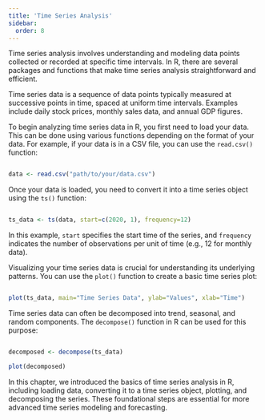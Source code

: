 ```yaml
---
title: 'Time Series Analysis'
sidebar:
  order: 8
---
```


 

Time series analysis involves understanding and modeling data points collected or recorded at specific time intervals. In R, there are several packages and functions that make time series analysis straightforward and efficient.





Time series data is a sequence of data points typically measured at successive points in time, spaced at uniform time intervals. Examples include daily stock prices, monthly sales data, and annual GDP figures.





To begin analyzing time series data in R, you first need to load your data. This can be done using various functions depending on the format of your data. For example, if your data is in a CSV file, you can use the `read.csv()` function:



```r

data <- read.csv("path/to/your/data.csv")

```





Once your data is loaded, you need to convert it into a time series object using the `ts()` function:



```r

ts_data <- ts(data, start=c(2020, 1), frequency=12)

```



In this example, `start` specifies the start time of the series, and `frequency` indicates the number of observations per unit of time (e.g., 12 for monthly data).





Visualizing your time series data is crucial for understanding its underlying patterns. You can use the `plot()` function to create a basic time series plot:



```r

plot(ts_data, main="Time Series Data", ylab="Values", xlab="Time")

```





Time series data can often be decomposed into trend, seasonal, and random components. The `decompose()` function in R can be used for this purpose:



```r

decomposed <- decompose(ts_data)

plot(decomposed)

```





In this chapter, we introduced the basics of time series analysis in R, including loading data, converting it to a time series object, plotting, and decomposing the series. These foundational steps are essential for more advanced time series modeling and forecasting.


